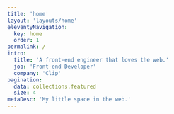 ```yaml
---
title: 'home'
layout: 'layouts/home'
eleventyNavigation:
  key: home
  order: 1
permalink: /
intro:
  title: 'A front-end engineer that loves the web.'
  job: 'Front-end Developer'
  company: 'Clip'
pagination:
  data: collections.featured
  size: 4
metaDesc: 'My little space in the web.'
---
```


